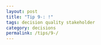 ```yaml
---
layout: post
title: "Tip 9-: !"
tags: decision quality stakeholder
category: decisions
permalink: /tips/9-/
---
```


